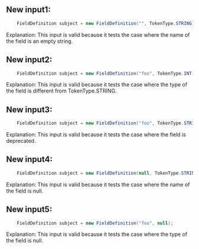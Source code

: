 ## New input1:
```java
    FieldDefinition subject = new FieldDefinition("", TokenType.STRING);
```
Explanation: This input is valid because it tests the case where the name of the field is an empty string.

## New input2:
```java
    FieldDefinition subject = new FieldDefinition("foo", TokenType.INT);
```
Explanation: This input is valid because it tests the case where the type of the field is different from TokenType.STRING.

## New input3:
```java
    FieldDefinition subject = new FieldDefinition("foo", TokenType.STRING).deprecate();
```
Explanation: This input is valid because it tests the case where the field is deprecated.

## New input4:
```java
    FieldDefinition subject = new FieldDefinition(null, TokenType.STRING);
```
Explanation: This input is valid because it tests the case where the name of the field is null.

## New input5:
```java
    FieldDefinition subject = new FieldDefinition("foo", null);
```
Explanation: This input is valid because it tests the case where the type of the field is null.